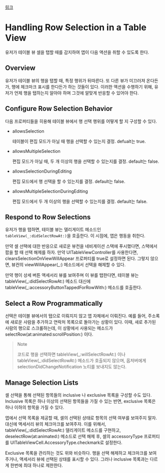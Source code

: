 [링크](https://developer.apple.com/documentation/uikit/uitableviewdelegate/handling_row_selection_in_a_table_view)

# Handling Row Selection in a Table View

유저가 테이블 뷰 셀을 탭할 때를 감지하여 앱이 다음 액션을 취할 수 있도록 한다.

## Overview

유저가 테이블 뷰의 행을 탭할 때, 특정 행위가 뒤따른다. 또 다른 뷰가 미끄러져 온다든가, 행에 체크마크 표시를 한다든가 하는 것들이 있다. 이러한 액션을 수행하기 위해, 유저가 언제 행을 탭하는지 알아야 하며 그것에 알맞게 반응할 수 있어야 한다.

## Configure Row Selection Behavior

다음 프로퍼티들을 히용해 테이블 뷰에서 행 선택 행위를 어떻게 할 지 구성할 수 있다.

- allowsSelection

  테이블이 편집 모드가 아닐 때 행을 선택할 수 있는지 결정. defualt는 true.

- allowsMultipleSelection

  편집 모드가 아닐 때, 두 개 이상의 행을 선택할 수 있는지를 결정. default는 false.

- allowsSelectionDuringEditing

  편집 모드에서 행 선택을 할 수 있는지를 결정. default는 false.

- allowsMultipleSelectionDuringEditing

  편집 모드에서 두 개 이상의 행을 선택할 수 있는지를 결정. default는 false.

## Respond to Row Selections

유저가 행을 탭하면, 테이블 뷰는 델리게이트 메소드인 `tableView(_:didSelectRowAt:)`을 호출한다. 이 시점에, 앱은 행동을 취한다.

만약 셀 선택에 대한 반응으로 새로운 뷰컨을 네비게이션 스택에 푸시했다면, 스택에서 팝을 할 때 선택 해제를 하자. 만약 UITableViewController를 사용한다면, clearsSelectionOnViewWillAppear 프로퍼티를 true로 설정하면 된다. 그렇지 않으면, 뷰컨의 viewWillAppear(_:) 메소드에서 선택을 해제할 수 있다.

만약 행이 상세 버튼 액세서리 뷰를 보여주며 이 뷰를 탭한다면, 테이블 뷰는 tableView(\_:didSelectRowAt:) 메소드 대신에 tableView(_:accessoryButtonTappedForRowWith:) 메소드를 호출한다.

## Select a Row Programmatically

선택은 테이블 뷰에서의 탭으로 이뤄지지 않고 앱 자체에서 이뤄진다. 예를 들어, 주소록에 새로운 사람을 추가하고 연락처 목록으로 돌아가는 상황이 있다. 이때, 새로 추가된 사람의 행으로 스크롤하는데, 이 상황에서 사용되는 메소드가 selectRow(at:animated:scrollPosition:) 이다. 

> Note
>
> 코드로 행을 선택하면 tableView(\_:willSelectRowAt:) 이나 tableView(\_:didSelectRowAt:) 메소드가 호출되지 않으며, 옵저버에게 selectionDidChangeNotification 노티를 보내지도 않는다.

## Manage Selection Lists

셀 선택을 통해 선택된 항목들의 inclusive 나 exclusive 목록을 구성할 수도 있다. Inclusive 목록은 하나 이상의 선택된 항목들을 가질 수 있는 반면, exclusive 목록은 하나 이하의 항목을 가질 수 있다.

앱에서 선택 목록을 제공할 때, 셀의 선택된 상태로 항목의 선택 여부를 보여주지 말자. 대신에 액세서리 뷰의 체크마크를 보여주자. 이를 위해서, tableView(_:didSelectRowAt:) 델리게이트 메소드를 구현하고, deselectRow(at:animated:) 메소드로 선택 해제 후, 셀의 accessoryType 프로퍼티를 UITableViewCell.AccessoryType.checkmark로 설정한다.

Exclusive 목록을 관리하는 것도 위와 비슷하다. 행을 선택 해제하고 체크마크를 보여주거나, 액세서리 뷰에 선택된 상태를 표시할 수 있다. 그러나 inclusive 목록과는 다르게 한번에 최대 하나로 제한한다.

